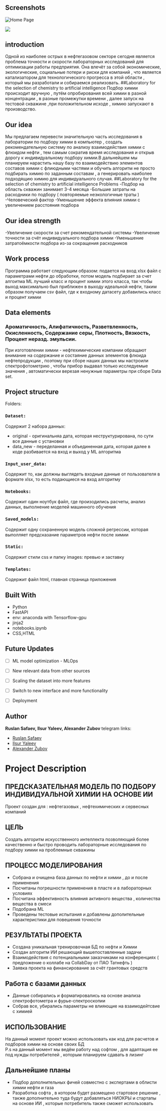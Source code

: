 <h1 align="center"><Petrol prediction></h1>

<p align="center"><project-description></p>

## Screenshots

![Home Page](/static/images/preview.jpg "Home Page")

![](/screenshots/2.png)
 
## introduction
Одной из наиболее острых в нефтегазовом секторе сегодня является проблема точности и скорости лабораторных исследований для оптимизации работы предприятия. Она влечёт за собой экономические, экологические, социальные потери и риски для компаний , что является катализатором для технологического прогресса в этой области , который мы разработали и собираемся реализовать.
##Laboratory for the selection of chemistry to artificial intelligence
Подбор химии происходит вручную ,  путём опробирования всей химии в разной концентрации , в разные промежутки времени , далее запуск на тестовой скважине ,при положительном исходе , химию запускают в производство.
## Our idea
Мы предлагаем перевести значительную часть исследования в лаборатории по подбору химии в компьютер , создать рекомендательную систему по анализу взаимодействия химии с флюидом нефти , тем самым сократив время исследования и открыв дорогу к индивидуальному подбору химии.В дальнейшем мы планируем нарастить нашу базу по взаимодействию элементов составов химии с флиюдными частями и обучить алгоритм не просто подбирать химию по заданным составам , а генерировать наиболее подходящию химию для индивидуального случая.
##Laboratory for the selection of chemistry to artificial intelligence Problems
-Подбор на область скважин занимает 3-4 месяца 
-Большие затраты на расходники по подбору ( повторяемые неэкологичные траты )
-Человеческий фактор 
-Уменьшение эффекта влияния химии с увеличением расстояния подбора
## Our idea strength
-Увеличение скорости за счет рекомендательной системы 
-Увеличение точности за счёт индивидуального подбора химии
-Уменьшение затратоёмкости подбора из-за сокращения расходников 
## Work process
Программа работает следующим образом: подается на вход xlsx файл с параметрами нефти до обработки, потом модель подбирает за счет алгоитма ML лучший класс и процент химии этого класса, так чтобы выход максимально был приближен в выходу идеальной нефти, таким образом получаем csv файл, где к входному датасету добавились класс и процент химии
## Data elements
### Ароматичность,	Алифатичность,	Разветвленность,	Окисленность,	Содержание серы,	Плотность,	Вязкость,	Процент неразд. эмульсии.
При изготовлении химии - нефтехимические компании обращают внимание на содержание и состаяние данных элементов флюида нефтепродукции , поэтому при сборе наших данных мы настроили спектрофотометрию , чтобы прибор выдавал только исследуемые значения , автоматически верезая ненужные параметры при сборе  Data set.


## Project structure

Folders:

### `Dataset:`

Содержит 2 набора данных:
 - original - оригинальняа дата, которая неструктурирована, по сути все данные с установки
 - data_new - переделанная и объединенная дата, которая далее в коде разбивается на вход и выход у ML алгоритма
 
### `Input_user_data:`

Содержит то, как должны выглядеть входные данные от пользователя в формате xlsx, то есть подающиеся на вход алгоритму

### `Notebooks:`

Содержит один ноутбук файл, где произодились расчеты, анализ данных, выполнение моделей машинного обучения
 
### `Saved_models:`

Содержит одну сохраненную модель сложной регрессии, которая выполляет предсказание параметров нефти после химии

### `Static:`

Содержит стили css и папку images: превью и заставку

### `Templates:`
 
Содержит файл html, главная страница приложения

## Built With

- Python
- FastAPI
- env: anaconda with Tensorflow-gpu
- jinja2
- notebooks.ipynb
- CSS,HTML

## Future Updates

- [ ] ML model optimization - MLOps
- [ ] New relevant data from other sources
- [ ] Scaling the dataset into more features
- [ ] Switch to new interface and more functionality
- [ ] Deployment 


## Author

**Ruslan Safaev, Ilsur Yaleev, Alexander Zubov**
telegram links:
- [Ruslan Safaev](https://t.me/MabelHUGO)
- [Ilsur Yaleev]( https://t.me/i_yaleev)
- [Alexander Zubov](https://t.me/dump5)

# Project Description
 ## ПРЕДСКАЗАТЕЛЬНАЯ МОДЕЛЬ ПО ПОДБОРУ ИНДИВИДУАЛЬНОЙ ХИМИИ НА ОСНОВЕ ИИ
 Проект создан для : нефтегазовых , нефтехимических и сервесных компаний
 ## ЦЕЛЬ 
 Создать алгоритм искусственного интеллекта позволяющий более качественно и быстро проводить лабораторные исследования по подбору химии на проблемные скважины
 ## ПРОЦЕСС МОДЕЛИРОВАНИЯ 
 - Собрана и очищена база данных по нефти и химии , до и после применения       
 - Посчитаны погрешности применения в пласте и в лабораторных условиях       
 - Посчитана эффективность влияния активного вещества , количества вещества в смеси           
 - Подобрана ML                                            
 - Проведены тестовые испытания и добавлены дополительные характеристики для повешения точности         
 ## РЕЗУЛЬТАТЫ ПРОЕКТА
 - Создана уникальная тренировочная БД по нефти и Химии      
 - Создан алгоритм ИИ решающий вышепоставленные задачи        
 - Взаимодействия с потенциальными заказчиками на конференциях ( предложение о коллабе на CollabDay от ПАО Татнефть )    
 - Заявка проекта на финансирование за счёт грантовых средств  
 ## Работа с базами данных
 - Данные собирались и форматировались на основе анализа спектрофотометра и фурье-спектроскопии
 - Собрав все, убирались параметры не влияющие на взаимодейтсвие с химией
 ## ИСПОЛЬЗОВАНИЕ
 На данный момент проект можно использовать как код для расчетов и подборов химии на основе своих БД    
  P.s на данный момент мы ведём работу над софтом , для адаптация  ее под нужды потребителей , которым планируем сдавать в лизинг
 ## Дальнейшие планы        
 - Подбор дополнительных фичей совместно с экспертами в облисти химии нефти и газа           
 - Разработка софта , в котором будет размещено стартовое решение , также дополнительно туда будут добавляться НИОКРЫ и стартапы на основе ИИ , которые потребитель также сможет использовать 
